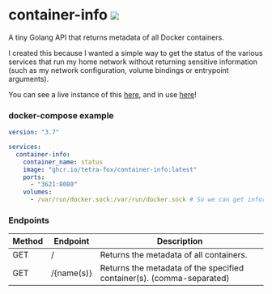 # container-info ![](https://img.shields.io/github/actions/workflow/status/tetra-fox/container-info/build.yml?branch=main&style=flat-square)

A tiny Golang API that returns metadata of all Docker containers.

I created this because I wanted a simple way to get the status of the various services that run my home network without returning sensitive information (such as my network configuration, volume bindings or entrypoint arguments).

You can see a live instance of this [here](https://home.tetra.cool/api), and in use [here](https://home.tetra.cool)!

### docker-compose example

```yaml
version: "3.7"

services:
  container-info:
    container_name: status
    image: "ghcr.io/tetra-fox/container-info:latest"
    ports:
      - "3621:8080"
    volumes:
      - /var/run/docker.sock:/var/run/docker.sock # So we can get information from Docker!
```

### Endpoints

| Method | Endpoint       | Description                                                           |
| ------ | -------------- | --------------------------------------------------------------------- |
| GET    | /              | Returns the metadata of all containers.                               |
| GET    | /{name(s)} | Returns the metadata of the specified container(s). (comma-separated) |
